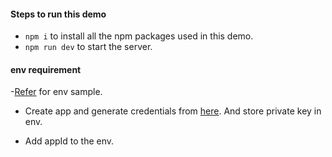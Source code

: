#### Steps to run this demo
- `npm i` to install all the npm packages used in this demo.
- `npm run dev` to start the server.


#### env requirement

 -[Refer](https://github.com/varsha766/thirdPartyIntegration/blob/main/env.sample) for env sample.

 - Create app and generate credentials from [here](https://hyperfyre-kyc.netlify.app/admin/createapp). And store private key in env.
 
 - Add appId to the env.
